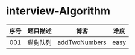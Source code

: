 # interview-Algorithm

| 序号 | 题目描述 |                             博客                             |          难度          |
| :--: | :------: | :----------------------------------------------------------: | :--------------------: |
| 001  | 猫狗队列 | [addTwoNumbers](https://blog.csdn.net/qq_29407397/article/details/88625193) | [easy](#easy-problems) |


